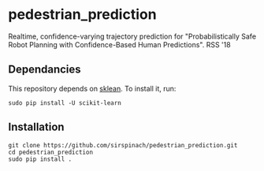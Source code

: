 # pedestrian_prediction
Realtime, confidence-varying trajectory prediction for "Probabilistically Safe Robot Planning with Confidence-Based Human Predictions". RSS '18

## Dependancies
This repository depends on [sklean](http://scikit-learn.org/stable/). To install it, run:
```
sudo pip install -U scikit-learn
```

## Installation
```
git clone https://github.com/sirspinach/pedestrian_prediction.git
cd pedestrian_prediction
sudo pip install .
```
